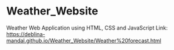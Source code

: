 # Weather_Website
Weather Web Application using HTML, CSS and JavaScript
Link: https://deblina-mandal.github.io/Weather_Website/Weather%20forecast.html
